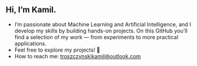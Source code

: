## Hi, I’m Kamil.
 - I’m passionate about Machine Learning and Artificial Intelligence, and I develop my skills by building hands-on projects.
On this GitHub you’ll find a selection of my work — from experiments to more practical applications.
 - Feel free to explore my projects! 🚀
 - How to reach me: troszczynskikamil@outlook.com
<!--
**Kamil-Troszczynski/Kamil-Troszczynski** is a ✨ _special_ ✨ repository because its `README.md` (this file) appears on your GitHub profile.

Here are some ideas to get you started:

- 🔭 I’m currently working on ...
- 🌱 I’m currently learning ...
- 👯 I’m looking to collaborate on ...
- 🤔 I’m looking for help with ...
- 💬 Ask me about ...
- 📫 How to reach me: ...
- 😄 Pronouns: ...
- ⚡ Fun fact: ...
-->
